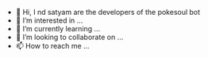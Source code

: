 - 👋 Hi, I nd satyam are the developers of the pokesoul bot
- 👀 I’m interested in ...
- 🌱 I’m currently learning ...
- 💞️ I’m looking to collaborate on ...
- 📫 How to reach me ...

<!---
Pokesoulbot/Pokesoulbot is a ✨ special ✨ repository because its `README.md` (this file) appears on your GitHub profile.
You can click the Preview link to take a look at your changes.
--->
